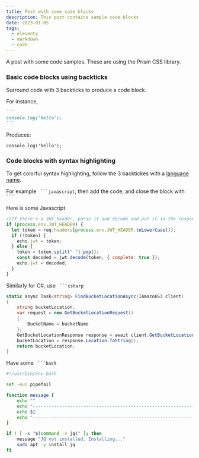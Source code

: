 ```yaml
---
title: Post with some code blocks
description: This post contains sample code blocks
date: 2023-01-05
tags:
  - eleventy
  - markdown
  - code
---
```


A post with some code samples. These are using the Prism CSS library.

### Basic code blocks using backticks

Surround code with 3 backticks to produce a code block.

For instance,

````markdown
```
console.log('hello');
```
````

Produces:

```
console.log('hello');
```

### Code blocks with syntax highlighting

To get colorful syntax highlighting, follow the 3 backtickes with a [language name](https://prismjs.com/#languages-list).

For example ` ```javascript`, then add the code, and close the block with ` ``` `

Here is some Javascript

```javascript
//If there's a JWT header, parse it and decode and put it in the response
if (process.env.JWT_HEADER) {
  let token = req.headers[process.env.JWT_HEADER.toLowerCase()];
  if (!token) {
    echo.jwt = token;
  } else {
    token = token.split(" ").pop();
    const decoded = jwt.decode(token, { complete: true });
    echo.jwt = decoded;
  }
}
```

Similarly for C#, use ` ```csharp`

```csharp
static async Task<string> FindBucketLocationAsync(IAmazonS3 client)
{
    string bucketLocation;
    var request = new GetBucketLocationRequest()
    {
        BucketName = bucketName
    };
    GetBucketLocationResponse response = await client.GetBucketLocationAsync(request);
    bucketLocation = response.Location.ToString();
    return bucketLocation;
}
```

Have some ` ```bash`

```bash
#!/usr/bin/env bash

set -euo pipefail

function message {
    echo ""
    echo "---------------------------------------------------------------"
    echo $1
    echo "---------------------------------------------------------------"
}

if ! [ -x "$(command -v jq)" ]; then
    message "JQ not installed. Installing..."
    sudo apt -y install jq
fi
```

```

```
